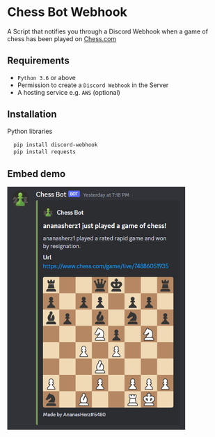 
# Chess Bot Webhook

A Script that notifies you through a Discord Webhook when a game of chess has been played  on [Chess.com](https://chess.com)
## Requirements

* `Python 3.6` or above
* Permission to create a `Discord Webhook` in the Server
* A hosting service e.g. `AWS` (optional)
## Installation

Python libraries
```bash
  pip install discord-webhook
  pip install requests
```
## Embed demo

![Demo](https://github.com/AnanasHerz/Chess-Bot-Webhook/blob/main/demo.png?raw=true)
